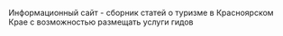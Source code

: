 Информационный сайт - сборник статей о туризме в Красноярском Крае с возможностью размещать услуги гидов
